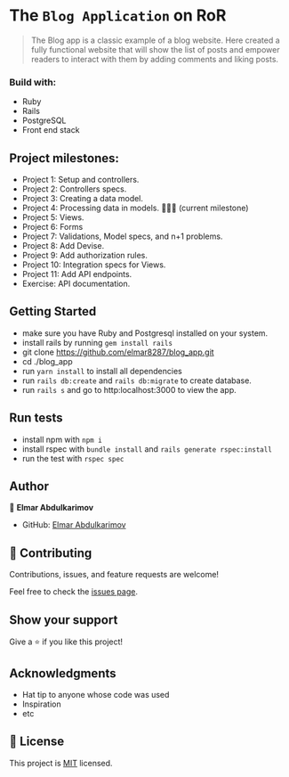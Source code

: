 # The `Blog Application` on RoR

> The Blog app is a classic example of a blog website. Here created a fully functional website that will show the list of posts and empower readers to interact with them by adding comments and liking posts.

### Build with:

- Ruby
- Rails
- PostgreSQL
- Front end stack

## Project milestones:

- Project 1: Setup and controllers. 
- Project 2: Controllers specs.  
- Project 3: Creating a data model.  
- Project 4: Processing data in models.  🚩​🚩​🚩 (current milestone)
- Project 5: Views.
- Project 6: Forms
- Project 7: Validations, Model specs, and n+1 problems.
- Project 8: Add Devise.
- Project 9: Add authorization rules.
- Project 10: Integration specs for Views.
- Project 11: Add API endpoints.
- Exercise: API documentation.

## Getting Started

- make sure you have Ruby and Postgresql installed on your system.
- install rails by running `gem install rails`
- git clone https://github.com/elmar8287/blog_app.git
- cd ./blog_app
- run `yarn install` to install all dependencies
- run `rails db:create` and `rails db:migrate` to create database.
- run `rails s` and go to http:localhost:3000 to view the app.

## Run tests

- install npm with `npm i`
- install rspec with `bundle install` and `rails generate rspec:install`
- run the test with `rspec spec`

## Author

👤 **Elmar Abdulkarimov**

- GitHub: [Elmar Abdulkarimov](https://github.com/elmar8287)

## 🤝 Contributing

Contributions, issues, and feature requests are welcome!

Feel free to check the [issues page](../../issues/).

## Show your support

Give a ⭐️ if you like this project!

## Acknowledgments

- Hat tip to anyone whose code was used
- Inspiration
- etc

## 📝 License

This project is [MIT](./MIT.md) licensed.
